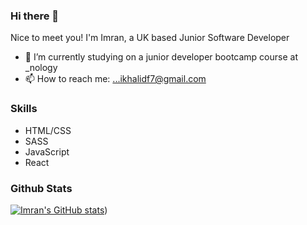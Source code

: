 ### Hi there 👋


Nice to meet you! I'm Imran, a UK based Junior Software Developer


- 🔭 I’m currently studying on a junior developer bootcamp course at _nology
- 📫 How to reach me: ...ikhalidf7@gmail.com


### Skills
- HTML/CSS
- SASS
- JavaScript
- React



### Github Stats

[![Imran's GitHub stats](https://github-readme-stats.vercel.app/api?username=Imran-Khalid-code)](https://github.com/Imran/github-readme-stats)) 
